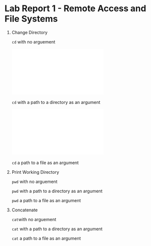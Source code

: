 # Lab Report 1 - Remote Access and File Systems

1. Change Directory

   `cd` with no arguement
   
   ![Image](CDNoArgument.md)
   
   `cd` with a path to a directory as an argument

   ![Image](CDwithArgument.md)

   `cd` a path to a file as an argument
   
1. Print Working Directory
   
   `pwd` with no arguement
    
   `pwd` with a path to a directory as an argument
    
   `pwd` a path to a file as an argument
   
2. Concatenate
   
   `cat`with no arguement
    
   `cat` with a path to a directory as an argument
    
   `cat` a path to a file as an argument
